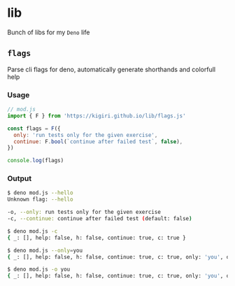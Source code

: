 # lib
Bunch of libs for my `Deno` life

## `flags`
Parse cli flags for deno, automatically generate shorthands and colorfull help

### Usage
```js
// mod.js
import { F } from 'https://kigiri.github.io/lib/flags.js'

const flags = F({
  only: 'run tests only for the given exercise',
  continue: F.bool(`continue after failed test`, false),
})

console.log(flags)
```

### Output
```bash
$ deno mod.js --hello
Unknown flag: --hello

-o, --only: run tests only for the given exercise
-c, --continue: continue after failed test (default: false)

$ deno mod.js -c
{ _: [], help: false, h: false, continue: true, c: true }

$ deno mod.js --only=you
{ _: [], help: false, h: false, continue: true, c: true, only: 'you', o: 'you' }

$ deno mod.js -o you
{ _: [], help: false, h: false, continue: true, c: true, only: 'you', o: 'you' }
```
